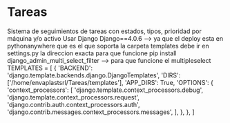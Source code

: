# Tareas
Sistema de seguimientos de tareas con estados, tipos, prioridad por máquina y/o activo 
Usar Django Django==4.0.6 --> ya que el deploy esta en pythonanywhere que es el que soporta
la carpeta templates debe ir en settings.py la direccion exacta para que funcione
pip install django_admin_multi_select_filter --> para que funcione el multipleselect
TEMPLATES = [
    {
        'BACKEND': 'django.template.backends.django.DjangoTemplates',
        'DIRS': ['/home/envaplastsrl/Tareas/templates'],
        'APP_DIRS': True,
        'OPTIONS': {
            'context_processors': [
                'django.template.context_processors.debug',
                'django.template.context_processors.request',
                'django.contrib.auth.context_processors.auth',
                'django.contrib.messages.context_processors.messages',
            ],
        },
    },
]
